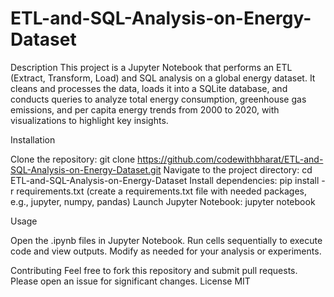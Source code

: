 # ETL-and-SQL-Analysis-on-Energy-Dataset

Description
This project is a Jupyter Notebook that performs an ETL (Extract, Transform, Load) and SQL analysis on a global energy dataset. It cleans and processes the data, loads it into a SQLite database, and conducts queries to analyze total energy consumption, greenhouse gas emissions, and per capita energy trends from 2000 to 2020, with visualizations to highlight key insights.

Installation

Clone the repository: git clone https://github.com/codewithbharat/ETL-and-SQL-Analysis-on-Energy-Dataset.git
Navigate to the project directory: cd ETL-and-SQL-Analysis-on-Energy-Dataset
Install dependencies: pip install -r requirements.txt (create a requirements.txt file with needed packages, e.g., jupyter, numpy, pandas)
Launch Jupyter Notebook: jupyter notebook

Usage

Open the .ipynb files in Jupyter Notebook.
Run cells sequentially to execute code and view outputs.
Modify as needed for your analysis or experiments.

Contributing
Feel free to fork this repository and submit pull requests. Please open an issue for significant changes.
License
MIT